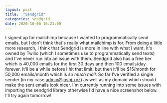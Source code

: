```yaml
---
layout: post
title:  "Sendgrid"
categories: sendgrid
date: 2020-10-06 16:21:00
---
```


I signed up for mailchimp because I wanted to programmatically send emails, but I don't think that's really what mailchimp is for. From doing a little more research, I think that Sendgrid is more in line with what I want. It's owned by Twilio (which I sometimes use to programmatically send texts) and I've never run into an issue with them. Sendgrid also has a free tier which is 40,000 emails for the first 30 days and then 100 emails/day forever. It'll be a while before I hit that limit, but then it'll be $15/month for 50,000 emails/month which is _so much mail_. So far I've verified a single sender (in my case admin@joshj.xyz) as well as my domain which should make the sent emails look nicer. I'm currently running into some issues with importing the sendgrid library otherwise I'd have a nice screenshot below. I'll try again tomorrow!